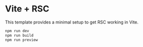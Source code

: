 # Vite + RSC

This template provides a minimal setup to get RSC working in Vite.

```sh
npm run dev
npm run build
npm run preview
```
